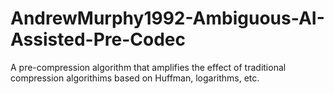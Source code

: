 # AndrewMurphy1992-Ambiguous-AI-Assisted-Pre-Codec
A pre-compression algorithm that amplifies the effect of traditional compression algorithims based on Huffman, logarithms, etc.
